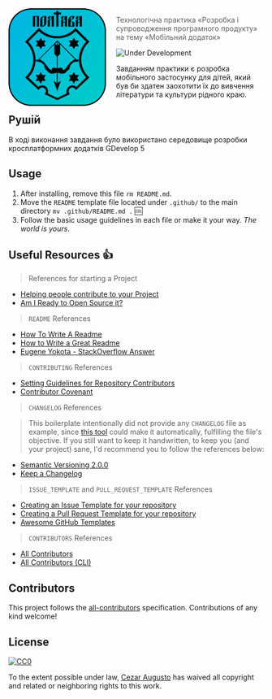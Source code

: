 <img src="https://github.com/KyshynetsVlad/Poltava/blob/main/APK/assets/LogoProject.png" align="left" width="192px" height="192px"/>

<img align="left" width="0" height="192px" hspace="10"/>

> Технологічна практика «Розробка і супроводження програмного продукту» на тему «Мобільний додаток»

![Under Development](https://img.shields.io/badge/under-development-orange.svg)

Завданням практики є розробка мобільного застосунку для дітей, який був 
би здатен заохотити їх до вивчення літератури та культури рідного краю.


## Рушій

В ході виконання завдання було використано середовище розробки кросплатформних додатків GDevelop 5

## Usage

1. After installing, remove this file `rm README.md`.
2. Move the `README` template file located under `.github/` to the main directory `mv .github/README.md .` :cool:
3. Follow the basic usage guidelines in each file or make it your way. _The world is yours_.

## Useful Resources :thumbsup:

> References for starting a Project

- [Helping people contribute to your Project](https://help.github.com/articles/helping-people-contribute-to-your-project/)
- [Am I Ready to Open Source it?](https://gist.github.com/PurpleBooth/6f1ba788bf70fb501439#file-am-i-ready-to-open-source-this-md)

> `README` References

- [How To Write A Readme](http://jfhbrook.github.io/2011/11/09/readmes.html)
- [How to Write a Great Readme](https://robots.thoughtbot.com/how-to-write-a-great-readme)
- [Eugene Yokota - StackOverflow Answer](http://stackoverflow.com/a/2304870)

> `CONTRIBUTING` References

- [Setting Guidelines for Repository Contributors](https://help.github.com/articles/setting-guidelines-for-repository-contributors/)
- [Contributor Covenant](http://contributor-covenant.org/)

> `CHANGELOG` References

> This boilerplate intentionally did not provide any `CHANGELOG` file as example, since [this tool](https://github.com/skywinder/github-changelog-generator) could make it automatically, fulfilling the file's objective. If you still want to keep it handwritten, to keep you (and your project) sane, I'd recommend you to follow the references below:

- [Semantic Versioning 2.0.0](http://semver.org/)
- [Keep a Changelog](http://keepachangelog.com/)

> `ISSUE_TEMPLATE` and `PULL_REQUEST_TEMPLATE` References

- [Creating an Issue Template for your repository](https://help.github.com/articles/creating-an-issue-template-for-your-repository/)
- [Creating a Pull Request Template for your repository](https://help.github.com/articles/creating-a-pull-request-template-for-your-repository/)
- [Awesome GitHub Templates](https://github.com/devspace/awesome-github-templates)

> `CONTRIBUTORS` References

- [All Contributors](https://github.com/kentcdodds/all-contributors/)
- [All Contributors (CLI)](https://github.com/jfmengels/all-contributors-cli)

## Contributors



This project follows the [all-contributors](https://github.com/kentcdodds/all-contributors) specification.
Contributions of any kind welcome!

## License

[![CC0](https://i.creativecommons.org/p/zero/1.0/88x31.png)](https://creativecommons.org/publicdomain/zero/1.0/)

To the extent possible under law, [Cezar Augusto](http://cezaraugusto.net) has waived all copyright and related or neighboring rights to this work.
